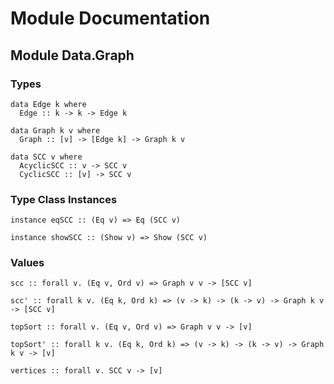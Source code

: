 # Module Documentation

## Module Data.Graph

### Types

    data Edge k where
      Edge :: k -> k -> Edge k

    data Graph k v where
      Graph :: [v] -> [Edge k] -> Graph k v

    data SCC v where
      AcyclicSCC :: v -> SCC v
      CyclicSCC :: [v] -> SCC v


### Type Class Instances

    instance eqSCC :: (Eq v) => Eq (SCC v)

    instance showSCC :: (Show v) => Show (SCC v)


### Values

    scc :: forall v. (Eq v, Ord v) => Graph v v -> [SCC v]

    scc' :: forall k v. (Eq k, Ord k) => (v -> k) -> (k -> v) -> Graph k v -> [SCC v]

    topSort :: forall v. (Eq v, Ord v) => Graph v v -> [v]

    topSort' :: forall k v. (Eq k, Ord k) => (v -> k) -> (k -> v) -> Graph k v -> [v]

    vertices :: forall v. SCC v -> [v]